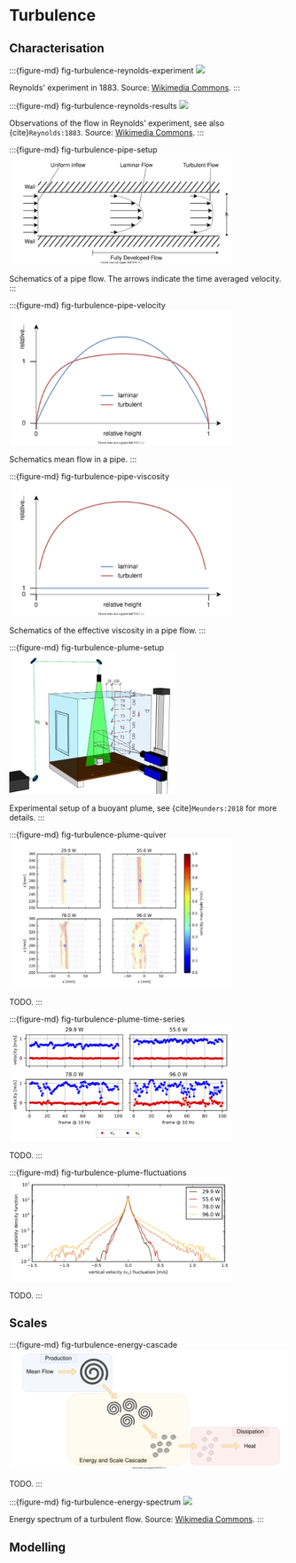 # Turbulence

## Characterisation

:::{figure-md} fig-turbulence-reynolds-experiment
<img src="https://upload.wikimedia.org/wikipedia/commons/f/f3/Reynolds_fluid_turbulence_experiment_1883.jpg" width="40%">

Reynolds' experiment in 1883. Source: [Wikimedia Commons](https://commons.wikimedia.org/wiki/File:Reynolds_fluid_turbulence_experiment_1883.jpg).
:::

:::{figure-md} fig-turbulence-reynolds-results
<img src="https://upload.wikimedia.org/wikipedia/commons/1/12/Reynolds_observations_turbulence_1883.svg" width="60%">

Observations of the flow in Reynolds' experiment, see also {cite}`Reynolds:1883`. Source: [Wikimedia Commons](https://commons.wikimedia.org/wiki/File:Reynolds_observations_turbulence_1883.svg).
:::

:::{figure-md} fig-turbulence-pipe-setup
<img src="./figs/turbulence-pipe-sketch-labeled.svg" width="80%">

Schematics of a pipe flow. The arrows indicate the time averaged velocity.
:::

:::{figure-md} fig-turbulence-pipe-velocity
<img src="./figs/turbulence-pipe-velocity.svg" width="80%">

Schematics mean flow in a pipe.
:::

:::{figure-md} fig-turbulence-pipe-viscosity
<img src="./figs/turbulence-pipe-viscosity.svg" width="80%">

Schematics of the effective viscosity in a pipe flow.
:::

:::{figure-md} fig-turbulence-plume-setup
<img src="./figs/turbulence-plume-setup.jpg" width="60%">

Experimental setup of a buoyant plume, see {cite}`Meunders:2018` for more details.
:::



:::{figure-md} fig-turbulence-plume-quiver
<img src="./figs/turbulence-plume-velocity_quiver.png" width="80%">

TODO.
:::

:::{figure-md} fig-turbulence-plume-time-series
<img src="./figs/turbulence-plume-velocity_time_series.png" width="80%">

TODO.
:::

:::{figure-md} fig-turbulence-plume-fluctuations
<img src="./figs/turbulence-plume-velocity_fluctuations.png" width="80%">

TODO.
:::




## Scales

:::{figure-md} fig-turbulence-energy-cascade
<img src="./figs/energy-cascade.svg" width="100%">

TODO.
:::


:::{figure-md} fig-turbulence-energy-spectrum
<img src="https://upload.wikimedia.org/wikipedia/commons/7/74/Schematic-illustration-of-the-energy-spectrum-of-turbulent-velocity-cascade.png" width="60%">

Energy spectrum of a turbulent flow. Source: [Wikimedia Commons](https://commons.wikimedia.org/wiki/File:Schematic-illustration-of-the-energy-spectrum-of-turbulent-velocity-cascade.png).
:::





## Modelling

